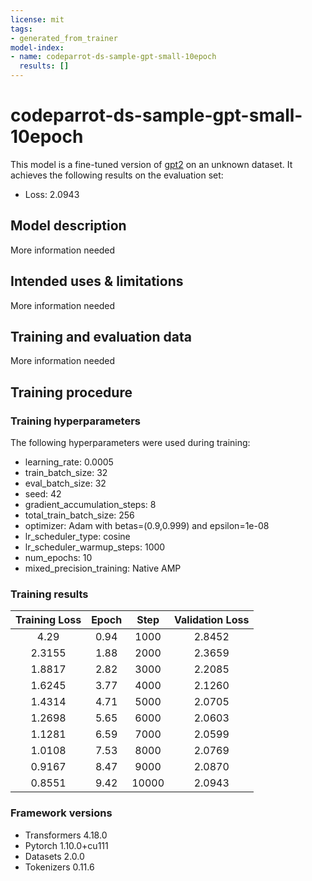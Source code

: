 ```yaml
---
license: mit
tags:
- generated_from_trainer
model-index:
- name: codeparrot-ds-sample-gpt-small-10epoch
  results: []
---
```


<!-- This model card has been generated automatically according to the information the Trainer had access to. You
should probably proofread and complete it, then remove this comment. -->

# codeparrot-ds-sample-gpt-small-10epoch

This model is a fine-tuned version of [gpt2](https://huggingface.co/gpt2) on an unknown dataset.
It achieves the following results on the evaluation set:
- Loss: 2.0943

## Model description

More information needed

## Intended uses & limitations

More information needed

## Training and evaluation data

More information needed

## Training procedure

### Training hyperparameters

The following hyperparameters were used during training:
- learning_rate: 0.0005
- train_batch_size: 32
- eval_batch_size: 32
- seed: 42
- gradient_accumulation_steps: 8
- total_train_batch_size: 256
- optimizer: Adam with betas=(0.9,0.999) and epsilon=1e-08
- lr_scheduler_type: cosine
- lr_scheduler_warmup_steps: 1000
- num_epochs: 10
- mixed_precision_training: Native AMP

### Training results

| Training Loss | Epoch | Step  | Validation Loss |
|:-------------:|:-----:|:-----:|:---------------:|
| 4.29          | 0.94  | 1000  | 2.8452          |
| 2.3155        | 1.88  | 2000  | 2.3659          |
| 1.8817        | 2.82  | 3000  | 2.2085          |
| 1.6245        | 3.77  | 4000  | 2.1260          |
| 1.4314        | 4.71  | 5000  | 2.0705          |
| 1.2698        | 5.65  | 6000  | 2.0603          |
| 1.1281        | 6.59  | 7000  | 2.0599          |
| 1.0108        | 7.53  | 8000  | 2.0769          |
| 0.9167        | 8.47  | 9000  | 2.0870          |
| 0.8551        | 9.42  | 10000 | 2.0943          |


### Framework versions

- Transformers 4.18.0
- Pytorch 1.10.0+cu111
- Datasets 2.0.0
- Tokenizers 0.11.6
